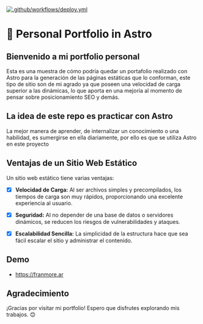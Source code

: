 [![.github/workflows/deploy.yml](https://github.com/francomoreira/astro-personal-portfolio/actions/workflows/deploy.yml/badge.svg)](https://github.com/francomoreira/astro-personal-portfolio/actions/workflows/deploy.yml)

# 🚀 Personal Portfolio in Astro

## Bienvenido a mi portfolio personal
Esta es una muestra de cómo podría quedar un portafolio realizado con Astro para la generación de las páginas estáticas que lo conforman, este tipo de sitio son de mi agrado ya que poseen una velocidad de carga superior a las dinámicas, lo que aporta en una mejoría al momento de pensar sobre posicionamiento SEO y demás.

## La idea de este repo es practicar con Astro
La mejor manera de aprender, de internalizar un conocimiento o una habilidad, es sumergirse en ella diariamente, por ello es que se utiliza Astro en este proyecto

## Ventajas de un Sitio Web Estático

Un sitio web estático tiene varias ventajas:

- [x] **Velocidad de Carga:** 
Al ser archivos simples y precompilados, los tiempos de carga son muy rápidos, proporcionando una excelente experiencia al usuario.
- [x] **Seguridad:** 
Al no depender de una base de datos o servidores dinámicos, se reducen los riesgos de vulnerabilidades y ataques.
- [x] **Escalabilidad Sencilla:** 
La simplicidad de la estructura hace que sea fácil escalar el sitio y administrar el contenido.


## Demo
* https://franmore.ar

## Agradecimiento

¡Gracias por visitar mi portfolio! Espero que disfrutes explorando mis trabajos. 😊
